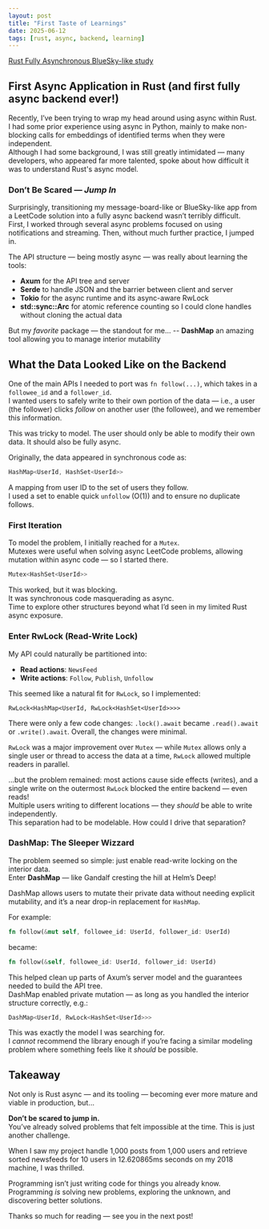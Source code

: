 ```yaml
---
layout: post
title: "First Taste of Learnings"
date: 2025-06-12
tags: [rust, async, backend, learning]
---
```


[Rust Fully Asynchronous BlueSky-like study](https://github.com/cyancirrus/async_feedboard)

## First Async Application in Rust (and first fully async backend ever!)

Recently, I’ve been trying to wrap my head around using async within Rust.  
I had some prior experience using async in Python, mainly to make non-blocking calls for embeddings of identified terms when they were independent.  
Although I had some background, I was still greatly intimidated — many developers, who appeared far more talented, spoke about how difficult it was to understand Rust's async model.

### Don’t Be Scared — *Jump In*

Surprisingly, transitioning my message-board-like or BlueSky-like app from a LeetCode solution into a fully async backend wasn’t terribly difficult.  
First, I worked through several async problems focused on using notifications and streaming. Then, without much further practice, I jumped in.

The API structure — being mostly async — was really about learning the tools:
- **Axum** for the API tree and server
- **Serde** to handle JSON and the barrier between client and server
- **Tokio** for the async runtime and its async-aware RwLock
- **std::sync::Arc** for atomic reference counting so I could clone handles without cloning the actual data

But my *favorite* package — the standout for me…
-- **DashMap** an amazing tool allowing you to manage interior mutability

## What the Data Looked Like on the Backend

One of the main APIs I needed to port was `fn follow(...)`, which takes in a `followee_id` and a `follower_id`.  
I wanted users to safely write to their own portion of the data — i.e., a user (the follower) clicks *follow* on another user (the followee), and we remember this information.

This was tricky to model. The user should only be able to modify their own data. It should also be fully async.

Originally, the data appeared in synchronous code as:
```rust
HashMap<UserId, HashSet<UserId>>
```
A mapping from user ID to the set of users they follow.  
I used a set to enable quick `unfollow` (O(1)) and to ensure no duplicate follows.

### First Iteration

To model the problem, I initially reached for a `Mutex`.  
Mutexes were useful when solving async LeetCode problems, allowing mutation within async code — so I started there.
```rust
Mutex<HashSet<UserId>>
```

This worked, but it was blocking.  
It was synchronous code masquerading as async.  
Time to explore other structures beyond what I’d seen in my limited Rust async exposure.

### Enter RwLock (Read-Write Lock)

My API could naturally be partitioned into:
- **Read actions**: `NewsFeed`
- **Write actions**: `Follow`, `Publish`, `Unfollow`

This seemed like a natural fit for `RwLock`, so I implemented:
```
RwLock<HashMap<UserId, RwLock<HashSet<UserId>>>>
```

There were only a few code changes: `.lock().await` became `.read().await` or `.write().await`. Overall, the changes were minimal.

`RwLock` was a major improvement over `Mutex` — while `Mutex` allows only a single user or thread to access the data at a time, `RwLock` allowed multiple readers in parallel.  

…but the problem remained: most actions cause side effects (writes), and a single write on the outermost `RwLock` blocked the entire backend — even reads!  
Multiple users writing to different locations — they *should* be able to write independently.  
This separation had to be modelable. How could I drive that separation?

### DashMap: The Sleeper Wizzard 

The problem seemed so simple: just enable read-write locking on the interior data.  
Enter **DashMap** — like Gandalf cresting the hill at Helm’s Deep!

DashMap allows users to mutate their private data without needing explicit mutability, and it’s a near drop-in replacement for `HashMap`.

For example:
```rust
fn follow(&mut self, followee_id: UserId, follower_id: UserId)
```
became:
```rust
fn follow(&self, followee_id: UserId, follower_id: UserId)
```

This helped clean up parts of Axum’s server model and the guarantees needed to build the API tree.  
DashMap enabled private mutation — as long as you handled the interior structure correctly, e.g.:
```rust
DashMap<UserId, RwLock<HashSet<UserId>>>
```

This was exactly the model I was searching for.  
I *cannot* recommend the library enough if you’re facing a similar modeling problem where something feels like it *should* be possible.

## Takeaway

Not only is Rust async — and its tooling — becoming ever more mature and viable in production, but…

**Don’t be scared to jump in.**  
You’ve already solved problems that felt impossible at the time. This is just another challenge.  

When I saw my project handle 1,000 posts from 1,000 users and retrieve sorted newsfeeds for 10 users in 12.620865ms seconds on my 2018 machine, I was thrilled.

Programming isn’t just writing code for things you already know.  
Programming *is* solving new problems, exploring the unknown, and discovering better solutions.

Thanks so much for reading — see you in the next post!

